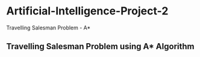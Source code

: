 # Artificial-Intelligence-Project-2
Travelling Salesman Problem - A*

Travelling Salesman Problem using A* Algorithm
----------------------------------------------
